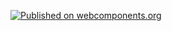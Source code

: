 [![Published on webcomponents.org](https://img.shields.io/badge/webcomponents.org-published-blue.svg)](https://www.webcomponents.org/element/owner/my-element)
